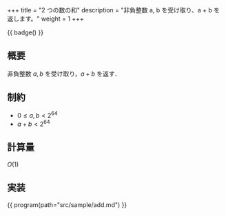 +++
title = "2 つの数の和"
description = "非負整数 a, b を受け取り、a + b を返します。"
weight = 1
+++

{{ badge() }}

## 概要
非負整数 $a, b$ を受け取り，$a + b$ を返す．

## 制約
- $0 \leq a, b < 2^{64}$
- $a + b < 2^{64}$

## 計算量
$O(1)$

## 実装
{{ program(path="src/sample/add.md") }}
